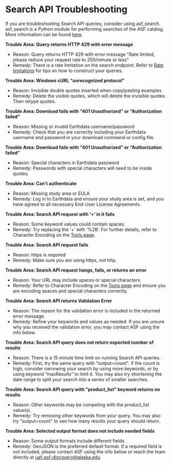 # Search API Troubleshooting

If you are troubleshooting Search API queries, consider using asf_search. asf_search is a Python module for performing searches of the ASF catalog. More information can be found [here](/asf_search/basics).

**Trouble Area: Query returns HTTP 429 with error message**

- Reason: Query returns HTTP 429 with error message "Rate limited, please reduce your request rate to 250/minute or less"
- Remedy: There is a rate limitation on the search endpoint. Refer to [Rate limitations](/api/cookbook/#rate-limitation-on-search-endpoint) for tips on how to construct your queries. 

**Trouble Area: Windows cURL “unrecognized protocol”**

- Reason: Invisible double quotes inserted when copy/pasting examples
- Remedy: Delete the visible quotes, which will delete the invisible quotes. Then retype quotes.

**Trouble Area: Download fails with “401 Unauthorized” or “Authorization failed”**

- Reason: Missing or invalid Earthdata username/password
- Remedy: Check that you are correctly including your Earthdata username and password in your download command or config file.

**Trouble Area: Download fails with “401 Unauthorized” or “Authorization failed”**

- Reason: Special characters in Earthdata password
- Remedy: Passwords with special characters will need to be inside quotes.

**Trouble Area: Can’t authenticate**

- Reason: Missing study area or EULA
- Remedy: Log in to Earthdata and ensure your study area is set, and you have agreed to all necessary End-User License Agreements.

**Trouble Area: Search API request with ‘+’ in it fails**

- Reason: Some keyword values could contain spaces.
- Remedy: Try replacing the ‘+’ with ‘%2B’. For further details, refer to Character Encoding on the [Tools page](/api/tools).

**Trouble Area: Search API request fails**

- Reason: https is required
- Remedy: Make sure you are using https, not http.

**Trouble Area: Search API request hangs, fails, or returns an error**

- Reason: Your URL may include spaces or special characters.
- Remedy: Refer to Character Encoding on the [Tools page](/api/tools) and ensure you are encoding spaces and special characters correctly.

**Trouble Area: Search API returns Validation Error**

- Reason: The reason for the validation error is included in the returned error message.
- Remedy: Refine your keywords and values as needed. If you are unsure why you received the validation error, you may contact ASF using the info below.

**Trouble Area: Search API query does not return expected number of results**

- Reason: There is a 15 minute time limit on running Search API queries.
- Remedy: First, try the same query with "output=count". If the count is high, consider narrowing your search by using more keywords, or by using keyword “maxResults” to limit it. You may also try shortening the date range to split your search into a series of smaller searches.

**Trouble Area: Search API query with "product_list" keyword returns no results**

- Reason: Other keywords may be competing with the product_list value(s).
- Remedy: Try removing other keywords from your query. You may also try "output=count" to see how many results your query should return.

**Trouble Area: Selected output format does not include needed fields**

- Reason: Some output formats include different fields.
- Remedy: GeoJSON is the preferred default format. If a required field is not included, please contact ASF using the info below or reach the team directly at <uaf-asf-discovery@alaska.edu>

<!-- - Trouble Area: Certificate rejected
	- Reason: Third-party certificates out of date, a problem for https searches
	- Remedy: Use http OR disable certificate checks.
		- [curl](https://curl.se/docs/manpage.html) –insecure
		- [wget](https://www.gnu.org/software/wget/) –no-check-certificate
 -->
